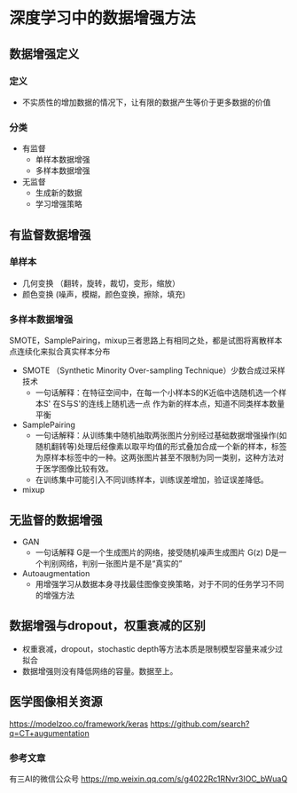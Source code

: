 # 深度学习中的数据增强方法


## 数据增强定义

### 定义
- 不实质性的增加数据的情况下，让有限的数据产生等价于更多数据的价值

### 分类
- 有监督
    - 单样本数据增强
    - 多样本数据增强
- 无监督
    - 生成新的数据
    - 学习增强策略

## 有监督数据增强

### 单样本
- 几何变换 （翻转，旋转，裁切，变形，缩放）
- 颜色变换  (噪声，模糊，颜色变换，擦除，填充)

### 多样本数据增强
SMOTE，SamplePairing，mixup三者思路上有相同之处，都是试图将离散样本点连续化来拟合真实样本分布
- SMOTE （Synthetic Minority Over-sampling Technique）少数合成过采样技术
    - 一句话解释：在特征空间中，在每一个小样本S的K近临中选随机选一个样本S' 在S与S'的连线上随机选一点 作为新的样本点，知道不同类样本数量平衡
- SamplePairing
    - 一句话解释：从训练集中随机抽取两张图片分别经过基础数据增强操作(如随机翻转等)处理后经像素以取平均值的形式叠加合成一个新的样本，标签为原样本标签中的一种。这两张图片甚至不限制为同一类别，这种方法对于医学图像比较有效。
    - 在训练集中可能引入不同训练样本，训练误差增加，验证误差降低。
- mixup

## 无监督的数据增强
- GAN
    - 一句话解释 G是一个生成图片的网络，接受随机噪声生成图片 G(z) D是一个判别网络，判别一张图片是不是“真实的”
- Autoaugmentation
    - 用增强学习从数据本身寻找最佳图像变换策略，对于不同的任务学习不同的增强方法

## 数据增强与dropout，权重衰减的区别
- 权重衰减，dropout，stochastic depth等方法本质是限制模型容量来减少过拟合
- 数据增强则没有降低网络的容量。数据至上。



## 医学图像相关资源
https://modelzoo.co/framework/keras
https://github.com/search?q=CT+augumentation

### 参考文章
有三AI的微信公众号 https://mp.weixin.qq.com/s/g4022Rc1RNvr3IOC_bWuaQ
